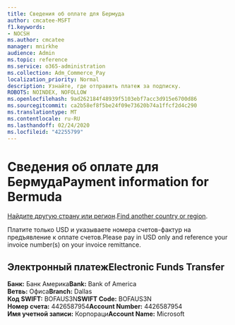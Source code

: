 ```yaml
---
title: Сведения об оплате для Бермуда
author: cmcatee-MSFT
f1.keywords:
- NOCSH
ms.author: cmcatee
manager: mnirkhe
audience: Admin
ms.topic: reference
ms.service: o365-administration
ms.collection: Adm_Commerce_Pay
localization_priority: Normal
description: Узнайте, где отправить платеж за подписку.
ROBOTS: NOINDEX, NOFOLLOW
ms.openlocfilehash: 9ad262184f48939f5103ebf7acc3d915e6700d86
ms.sourcegitcommit: ca2b58ef8f5be24f09e73620b74a1ffcf2d4c290
ms.translationtype: MT
ms.contentlocale: ru-RU
ms.lasthandoff: 02/24/2020
ms.locfileid: "42255799"
---
```

# <a name="payment-information-for-bermuda"></a><span data-ttu-id="9b957-103">Сведения об оплате для Бермуда</span><span class="sxs-lookup"><span data-stu-id="9b957-103">Payment information for Bermuda</span></span>

<span data-ttu-id="9b957-104">[Найдите другую страну или регион](../billing-and-payments/pay-for-your-subscription.md).</span><span class="sxs-lookup"><span data-stu-id="9b957-104">[Find another country or region](../billing-and-payments/pay-for-your-subscription.md).</span></span>

<span data-ttu-id="9b957-105">Платите только USD и указываете номера счетов-фактур на предъявление к оплате счетов.</span><span class="sxs-lookup"><span data-stu-id="9b957-105">Please pay in USD only and reference your invoice number(s) on your invoice remittance.</span></span>

## <a name="electronic-funds-transfer"></a><span data-ttu-id="9b957-106">Электронный платеж</span><span class="sxs-lookup"><span data-stu-id="9b957-106">Electronic Funds Transfer</span></span>

<span data-ttu-id="9b957-107">**Банк:** Банк Америка</span><span class="sxs-lookup"><span data-stu-id="9b957-107">**Bank:** Bank of America</span></span>  
<span data-ttu-id="9b957-108">**Ветвь:** Офиса</span><span class="sxs-lookup"><span data-stu-id="9b957-108">**Branch:** Dallas</span></span>  
<span data-ttu-id="9b957-109">**Код SWIFT:** BOFAUS3N</span><span class="sxs-lookup"><span data-stu-id="9b957-109">**SWIFT Code:** BOFAUS3N</span></span>  
<span data-ttu-id="9b957-110">**Номер счета:** 4426587954</span><span class="sxs-lookup"><span data-stu-id="9b957-110">**Account Number:** 4426587954</span></span>  
<span data-ttu-id="9b957-111">**Имя учетной записи:** Корпораци</span><span class="sxs-lookup"><span data-stu-id="9b957-111">**Account Name:** Microsoft</span></span>  